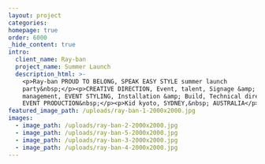 ```yaml
---
layout: project
categories:
homepage: true
order: 6000
_hide_content: true
intro:
  client_name: Ray-ban
  project_name: Summer Launch
  description_html: >-
    <p>Ray-ban PROUD TO BELONG, SPEAK EASY STYLE summer launch
    party&nbsp;</p><p>CREATIVE DIRECTION, Event, talent, Signage &amp; Print
    management, EVENT STYLING, Installation &amp; Build, Technical direction,
    EVENT PRODUCTION&nbsp;</p><p>Kid kyoto, SYDNEY,&nbsp; AUSTRALIA</p>
featured_image_path: /uploads/ray-ban-1-2000x2000.jpg
images:
  - image_path: /uploads/ray-ban-2-2000x2000.jpg
  - image_path: /uploads/ray-ban-5-2000x2000.jpg
  - image_path: /uploads/ray-ban-3-2000x2000.jpg
  - image_path: /uploads/ray-ban-4-2000x2000.jpg
---
```

